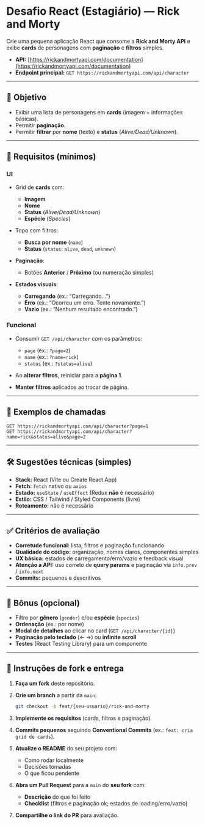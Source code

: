 # Desafio React (Estagiário) — Rick and Morty

Crie uma pequena aplicação React que consome a **Rick and Morty API** e exibe **cards** de personagens com **paginação** e **filtros** simples.

* **API:** [https://rickandmortyapi.com/documentation](https://rickandmortyapi.com/documentation)
* **Endpoint principal:** `GET https://rickandmortyapi.com/api/character`

---

## 🎯 Objetivo

* Exibir uma lista de personagens em **cards** (imagem + informações básicas).
* Permitir **paginação**.
* Permitir **filtrar** por **nome** (texto) e **status** (*Alive/Dead/Unknown*).

---

## 🧩 Requisitos (mínimos)

### UI

* Grid de **cards** com:

  * **Imagem**
  * **Nome**
  * **Status** (*Alive/Dead/Unknown*)
  * **Espécie** (*Species*)
* Topo com filtros:

  * **Busca por nome** (`name`)
  * **Status** (`status`: `alive`, `dead`, `unknown`)
* **Paginação**:

  * Botões **Anterior** / **Próximo** (ou numeração simples)
* **Estados visuais**:

  * **Carregando** (ex.: “Carregando...”)
  * **Erro** (ex.: “Ocorreu um erro. Tente novamente.”)
  * **Vazio** (ex.: “Nenhum resultado encontrado.”)

### Funcional

* Consumir `GET /api/character` com os parâmetros:

  * `page` (ex.: `?page=2`)
  * `name` (ex.: `?name=rick`)
  * `status` (ex.: `?status=alive`)
* Ao **alterar filtros**, reiniciar para a **página 1**.
* **Manter filtros** aplicados ao trocar de página.

---

## 🔎 Exemplos de chamadas

```http
GET https://rickandmortyapi.com/api/character?page=1
GET https://rickandmortyapi.com/api/character?name=rick&status=alive&page=2
```

---

## 🛠 Sugestões técnicas (simples)

* **Stack:** React (Vite ou Create React App)
* **Fetch:** `fetch` nativo ou `axios`
* **Estado:** `useState` / `useEffect` (Redux **não** é necessário)
* **Estilo:** CSS / Tailwind / Styled Components (livre)
* **Roteamento:** não é necessário

---

## ✅ Critérios de avaliação

* **Corretude funcional:** lista, filtros e paginação funcionando
* **Qualidade do código:** organização, nomes claros, componentes simples
* **UX básica:** estados de carregamento/erro/vazio e feedback visual
* **Atenção à API:** uso correto de **query params** e paginação via `info.prev` / `info.next`
* **Commits:** pequenos e descritivos

---

## 🎁 Bônus (opcional)

* Filtro por **gênero** (`gender`) e/ou **espécie** (`species`)
* **Ordenação** (ex.: por nome)
* **Modal de detalhes** ao clicar no card (`GET /api/character/{id}`)
* **Paginação pelo teclado** (← →) ou **infinite scroll**
* **Testes** (React Testing Library) para um componente

---

## 🔁 Instruções de fork e entrega

1. **Faça um fork** deste repositório.
2. **Crie um branch** a partir da `main`:

   ```bash
   git checkout -b feat/{seu-usuario}/rick-and-morty
   ```
3. **Implemente os requisitos** (cards, filtros e paginação).
4. **Commits pequenos** seguindo **Conventional Commits** (ex.: `feat: cria grid de cards`).
5. **Atualize o README** do seu projeto com:

   * Como rodar localmente
   * Decisões tomadas
   * O que ficou pendente
6. **Abra um Pull Request** para a `main` do **seu fork** com:

   * **Descrição** do que foi feito
   * **Checklist** (filtros e paginação ok; estados de loading/erro/vazio)
7. **Compartilhe o link do PR** para avaliação.
